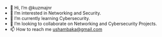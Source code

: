 - 👋 Hi, I’m @kuzmajnr
- 👀 I’m interested in Networking and Security.
- 🌱 I’m currently learning Cybersecurity.
- 💞️ I’m looking to collaborate on Networking and Cybersecurity Projects.
- 📫 How to reach me ushambaka@gmail.com

<!---
kuzmajnr/kuzmajnr is a ✨ special ✨ repository because its `README.md` (this file) appears on your GitHub profile.
You can click the Preview link to take a look at your changes.
--->
